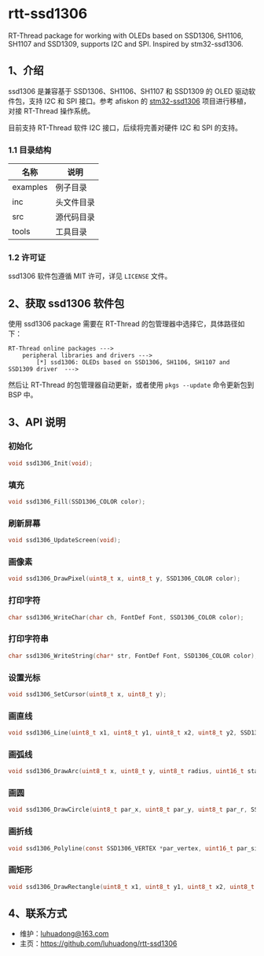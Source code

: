 # rtt-ssd1306
RT-Thread package for working with  OLEDs based on SSD1306, SH1106, SH1107 and SSD1309, supports I2C and SPI. Inspired by stm32-ssd1306.



## 1、介绍

ssd1306 是兼容基于 SSD1306、SH1106、SH1107 和 SSD1309 的 OLED 驱动软件包，支持 I2C 和 SPI 接口。参考 afiskon 的 [stm32-ssd1306](git@github.com:afiskon/stm32-ssd1306.git) 项目进行移植，对接 RT-Thread 操作系统。

目前支持 RT-Thread 软件 I2C 接口，后续将完善对硬件 I2C 和 SPI 的支持。



### 1.1 目录结构

| 名称     | 说明       |
| -------- | ---------- |
| examples | 例子目录   |
| inc      | 头文件目录 |
| src      | 源代码目录 |
| tools    | 工具目录   |



### 1.2 许可证

ssd1306 软件包遵循 MIT 许可，详见 `LICENSE` 文件。



## 2、获取 ssd1306 软件包

使用 ssd1306 package 需要在 RT-Thread 的包管理器中选择它，具体路径如下：

```
RT-Thread online packages --->
    peripheral libraries and drivers --->
        [*] ssd1306: OLEDs based on SSD1306, SH1106, SH1107 and SSD1309 driver  --->
```

然后让 RT-Thread 的包管理器自动更新，或者使用 `pkgs --update` 命令更新包到 BSP 中。



## 3、API 说明

### 初始化

```c
void ssd1306_Init(void);
```

### 填充

```c
void ssd1306_Fill(SSD1306_COLOR color);
```

### 刷新屏幕

```c
void ssd1306_UpdateScreen(void);
```

### 画像素

```c
void ssd1306_DrawPixel(uint8_t x, uint8_t y, SSD1306_COLOR color);
```

### 打印字符

```c
char ssd1306_WriteChar(char ch, FontDef Font, SSD1306_COLOR color);
```

### 打印字符串

```c
char ssd1306_WriteString(char* str, FontDef Font, SSD1306_COLOR color);
```

### 设置光标

```c
void ssd1306_SetCursor(uint8_t x, uint8_t y);
```

### 画直线

```c
void ssd1306_Line(uint8_t x1, uint8_t y1, uint8_t x2, uint8_t y2, SSD1306_COLOR color);
```

### 画弧线

```c
void ssd1306_DrawArc(uint8_t x, uint8_t y, uint8_t radius, uint16_t start_angle, uint16_t sweep, SSD1306_COLOR color);
```

### 画圆

```c
void ssd1306_DrawCircle(uint8_t par_x, uint8_t par_y, uint8_t par_r, SSD1306_COLOR color);
```

### 画折线

```c
void ssd1306_Polyline(const SSD1306_VERTEX *par_vertex, uint16_t par_size, SSD1306_COLOR color);
```

### 画矩形

```c
void ssd1306_DrawRectangle(uint8_t x1, uint8_t y1, uint8_t x2, uint8_t y2, SSD1306_COLOR color);
```



## 4、联系方式

- 维护：luhuadong@163.com
- 主页：<https://github.com/luhuadong/rtt-ssd1306>

